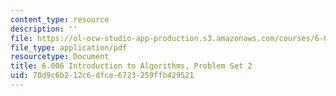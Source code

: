 ```yaml
---
content_type: resource
description: ''
file: https://ol-ocw-studio-app-production.s3.amazonaws.com/courses/6-006-introduction-to-algorithms-spring-2020/70d9c6b212c6dfce6723259ffb429521_MIT6_006S20_ps2-questions.pdf
file_type: application/pdf
resourcetype: Document
title: 6.006 Introduction to Algorithms, Problem Set 2
uid: 70d9c6b2-12c6-dfce-6723-259ffb429521
---
```

